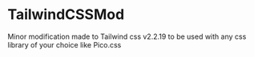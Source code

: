 # TailwindCSSMod
Minor modification made to Tailwind css v2.2.19 to be used with any css library of your choice like Pico.css
